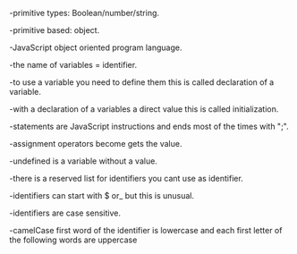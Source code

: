-primitive types: Boolean/number/string.

-primitive based: object.

-JavaScript object oriented program language.

-the name of variables = identifier.

-to use a variable you need to define them this is called declaration of a variable.

-with a declaration of a variables a direct value this is called initialization.

-statements are JavaScript instructions and ends most of the times with ";".

-assignment operators become gets the value.

-undefined is a variable without a value.

-there is a reserved list for identifiers you cant use as identifier.

-identifiers can start with $ or_ but this is unusual.

-identifiers are case sensitive.

-camelCase first word of the identifier	is lowercase and each first letter of the following words are uppercase
